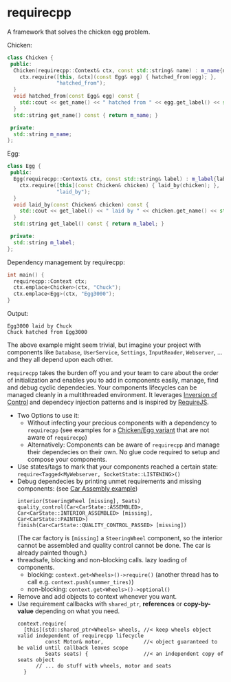 # requirecpp

A framework that solves the chicken egg problem.

Chicken:
```cpp
class Chicken {
 public:
  Chicken(requirecpp::Context& ctx, const std::string& name) : m_name{name} {
    ctx.require([this, &ctx](const Egg& egg) { hatched_from(egg); },
                "hatched_from");
  }
  void hatched_from(const Egg& egg) const {
    std::cout << get_name() << " hatched from " << egg.get_label() << std::endl;
  }
  std::string get_name() const { return m_name; }

 private:
  std::string m_name;
};
```
Egg:
```cpp
class Egg {
 public:
  Egg(requirecpp::Context& ctx, const std::string& label) : m_label{label} {
    ctx.require([this](const Chicken& chicken) { laid_by(chicken); },
                "laid_by");
  }
  void laid_by(const Chicken& chicken) const {
    std::cout << get_label() << " laid by " << chicken.get_name() << std::endl;
  }
  std::string get_label() const { return m_label; }

 private:
  std::string m_label;
};
```
Dependency management by requirecpp:
```cpp
int main() {
  requirecpp::Context ctx;
  ctx.emplace<Chicken>(ctx, "Chuck");
  ctx.emplace<Egg>(ctx, "Egg3000");
}
```

Output:
```
Egg3000 laid by Chuck
Chuck hatched from Egg3000
```

The above example might seem trivial, but imagine your project with components like `Database`, `UserService`, `Settings`, `InputReader`, `Webserver`, ... and they all depend upon each other.

`requirecpp` takes the burden off you and your team to care about the order of initialization and enables you to add in components easily, manage, find and debug cyclic dependecies.
Your components lifecycles can be managed cleanly in a multithreaded environment. It leverages [Inversion of Control](https://en.wikipedia.org/wiki/Inversion_of_control) and dependecy injection patterns and is inspired by [RequireJS](https://github.com/requirejs/requirejs).  

- Two Options to use it:
  - Without infecting your precious components with a dependency to `requirecpp` (see examples for a [Chicken/Egg variant](examples/chicken-egg-unaware.cpp) that are not aware of `requirecpp`)
  - Alternatively: Components can be aware of `requirecpp` and manage their dependecies on their own. No glue code required to setup and compose your components.
- Use states/tags to mark that your components reached a certain state: `require<Tagged<MyWebserver, SocketState::LISTENING>()`
- Debug dependecies by printing unmet requirements and missing components: (see [Car Assembly example](examples/car-assembly-states.cpp))
  ```
  interior(SteeringWheel [missing], Seats)
  quality_control(Car<CarState::ASSEMBLED>, Car<CarState::INTERIOR_ASSEMBLED> [missing], Car<CarState::PAINTED>)
  finish(Car<CarState::QUALITY_CONTROL_PASSED> [missing])
  ```
  (The car factory is `[missing]` a `SteeringWheel` component, so the interior cannot be assembled and quality control cannot be done. The car is already painted though.)
- threadsafe, blocking and non-blocking calls. lazy loading of components.
  - blocking: `context.get<Wheels>()->require()` (another thread has to call e.g. `context.push(summer_tires)`)
  - non-blocking: `context.get<Wheels>()->optional()`
- Remove and add objects to context whenever you want.
- Use requirement callbacks with `shared_ptr`, **references** or **copy-by-value** depending on what you need.
  ```
  context.require(
    [this](std::shared_ptr<Wheels> wheels, //< keep wheels object valid independent of requirecpp lifecycle
           const Motor& motor,             //< object guaranteed to be valid until callback leaves scope
           Seats seats) {                  //< an independent copy of seats object
        // ... do stuff with wheels, motor and seats
    }
  ```
